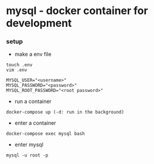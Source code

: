 # mysql - docker container for development

### setup

- make a env file

```
touch .env
vim .env

MYSQL_USER="<username>"
MYSQL_PASSWORD="<password>"
MYSQL_ROOT_PASSWORD="<root password>"
```

- run a container

```
docker-compose up (-d: run in the background)
```

- enter a container

```
docker-compose exec mysql bash
```

- enter mysql

```
mysql -u root -p
```
